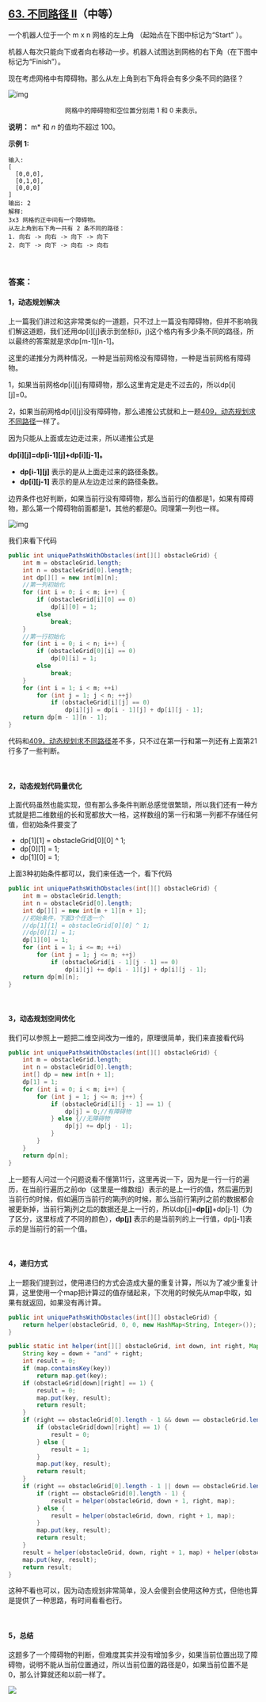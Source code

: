 ## [63. 不同路径 II](https://leetcode-cn.com/problems/unique-paths-ii/)（中等）

一个机器人位于一个 m x n 网格的左上角 （起始点在下图中标记为“Start” ）。

机器人每次只能向下或者向右移动一步。机器人试图达到网格的右下角（在下图中标记为“Finish”）。

现在考虑网格中有障碍物。那么从左上角到右下角将会有多少条不同的路径？

![img](https://assets.leetcode-cn.com/aliyun-lc-upload/uploads/2018/10/22/robot_maze.png)

<center><font size=2>网格中的障碍物和空位置分别用 1 和 0 来表示。</font></center>

**说明：** m* 和 *n* 的值均不超过 100。

**示例 1:**

```
输入:
[
  [0,0,0],
  [0,1,0],
  [0,0,0]
]
输出: 2
解释:
3x3 网格的正中间有一个障碍物。
从左上角到右下角一共有 2 条不同的路径：
1. 向右 -> 向右 -> 向下 -> 向下
2. 向下 -> 向下 -> 向右 -> 向右
```

<br/>

### 答案：

#### 1，动态规划解决

上一篇我们讲过和这非常类似的一道题，只不过上一篇没有障碍物，但并不影响我们解这道题，我们还用dp[i][j]表示到坐标(i，j)这个格内有多少条不同的路径，所以最终的答案就是求dp\[m-1][n-1]。



这里的递推分为两种情况，一种是当前网格没有障碍物，一种是当前网格有障碍物。



1，如果当前网格dp[i][j]有障碍物，那么这里肯定是走不过去的，所以dp[i][j]=0。



2，如果当前网格dp[i][j]没有障碍物，那么递推公式就和上一题[409，动态规划求不同路径](http://mp.weixin.qq.com/s?__biz=MzU0ODMyNDk0Mw==&mid=2247487666&idx=1&sn=348938a0e110abdc081a07572a206561&chksm=fb418392cc360a84df035e84b8c08c6c38eeb603809cd13c373fe6840097054b798c93f94a6a&scene=21#wechat_redirect)一样了。

因为只能从上面或左边走过来，所以递推公式是

**dp\[i][j]=dp\[i-1][j]+dp\[i][j-1]。**

- **dp\[i-1][j]** 表示的是从上面走过来的路径条数。
- **dp\[i][j-1]** 表示的是从左边走过来的路径条数。



边界条件也好判断，如果当前行没有障碍物，那么当前行的值都是1，如果有障碍物，那么第一个障碍物前面都是1，其他的都是0。同理第一列也一样。

![img](https://mmbiz.qpic.cn/mmbiz_png/PGmTibd8KQBHiciapMSpptISdz8WaaticZEdSusG3D0wFSibE4T5tVjyUJUQGZJcpyjTaOfmTa2RGJYzNldcT0Iwd2g/640?wx_fmt=png&tp=webp&wxfrom=5&wx_lazy=1&wx_co=1)

我们来看下代码

```java
public int uniquePathsWithObstacles(int[][] obstacleGrid) {
    int m = obstacleGrid.length;
    int n = obstacleGrid[0].length;
    int dp[][] = new int[m][n];
    //第一列初始化
    for (int i = 0; i < m; i++) {
        if (obstacleGrid[i][0] == 0)
            dp[i][0] = 1;
        else
            break;
    }
    //第一行初始化
    for (int i = 0; i < n; i++) {
        if (obstacleGrid[0][i] == 0)
            dp[0][i] = 1;
        else
            break;
    }
    for (int i = 1; i < m; ++i)
        for (int j = 1; j < n; ++j)
            if (obstacleGrid[i][j] == 0)
                dp[i][j] = dp[i - 1][j] + dp[i][j - 1];
    return dp[m - 1][n - 1];
}
```

代码和[409，动态规划求不同路径](http://mp.weixin.qq.com/s?__biz=MzU0ODMyNDk0Mw==&mid=2247487666&idx=1&sn=348938a0e110abdc081a07572a206561&chksm=fb418392cc360a84df035e84b8c08c6c38eeb603809cd13c373fe6840097054b798c93f94a6a&scene=21#wechat_redirect)差不多，只不过在第一行和第一列还有上面第21行多了一些判断。

<br/>

#### 2，动态规划代码量优化

上面代码虽然也能实现，但有那么多条件判断总感觉很繁琐，所以我们还有一种方式就是把二维数组的长和宽都放大一格，这样数组的第一行和第一列都不存储任何值，但初始条件要变了

- dp\[1][1] = obstacleGrid\[0][0] ^ 1;
- dp\[0][1] = 1;
- dp\[1][0] = 1;

上面3种初始条件都可以，我们来任选一个，看下代码

```java
public int uniquePathsWithObstacles(int[][] obstacleGrid) {
    int m = obstacleGrid.length;
    int n = obstacleGrid[0].length;
    int dp[][] = new int[m + 1][n + 1];
    //初始条件，下面3个任选一个
    //dp[1][1] = obstacleGrid[0][0] ^ 1;
    //dp[0][1] = 1;
    dp[1][0] = 1;
    for (int i = 1; i <= m; ++i)
        for (int j = 1; j <= n; ++j)
            if (obstacleGrid[i - 1][j - 1] == 0)
                dp[i][j] += dp[i - 1][j] + dp[i][j - 1];
    return dp[m][n];
}
```

<br/>

#### 3，动态规划空间优化

我们可以参照上一题把二维空间改为一维的，原理很简单，我们来直接看代码

```java
public int uniquePathsWithObstacles(int[][] obstacleGrid) {
    int m = obstacleGrid.length;
    int n = obstacleGrid[0].length;
    int[] dp = new int[n + 1];
    dp[1] = 1;
    for (int i = 0; i < m; i++) {
        for (int j = 1; j <= n; j++) {
            if (obstacleGrid[i][j - 1] == 1) {
                dp[j] = 0;//有障碍物
            } else {//无障碍物
                dp[j] += dp[j - 1];
            }
        }
    }
    return dp[n];
}
```

上一题有人问过一个问题说看不懂第11行，这里再说一下，因为是一行一行的遍历，在当前行遍历之前dp（这里是一维数组）表示的是上一行的值，然后遍历到当前行的时候，假如遍历当前行的第j列的时候，那么当前行第j列之前的数据都会被更新掉，当前行第j列之后的数据还是上一行的，所以dp[j]=**dp[j]**+dp[j-1]（为了区分，这里标成了不同的颜色），**dp[j]** 表示的是当前列的上一行值，dp[j-1]表示的是当前行的前一个值。

<br/>

#### 4，递归方式

上一题我们提到过，使用递归的方式会造成大量的重复计算，所以为了减少重复计算，这里使用一个map把计算过的值存储起来，下次用的时候先从map中取，如果有就返回，如果没有再计算。

```java
public int uniquePathsWithObstacles(int[][] obstacleGrid) {
    return helper(obstacleGrid, 0, 0, new HashMap<String, Integer>());
}

public static int helper(int[][] obstacleGrid, int down, int right, Map<String, Integer> map) {
    String key = down + "and" + right;
    int result = 0;
    if (map.containsKey(key))
        return map.get(key);
    if (obstacleGrid[down][right] == 1) {
        result = 0;
        map.put(key, result);
        return result;
    }
    if (right == obstacleGrid[0].length - 1 && down == obstacleGrid.length - 1) {
        if (obstacleGrid[down][right] == 1) {
            result = 0;
        } else {
            result = 1;
        }
        map.put(key, result);
        return result;
    }
    if (right == obstacleGrid[0].length - 1 || down == obstacleGrid.length - 1) {
        if (right == obstacleGrid[0].length - 1) {
            result = helper(obstacleGrid, down + 1, right, map);
        } else {
            result = helper(obstacleGrid, down, right + 1, map);
        }
        map.put(key, result);
        return result;
    }
    result = helper(obstacleGrid, down, right + 1, map) + helper(obstacleGrid, down + 1, right, map);
    map.put(key, result);
    return result;
}
```

这种不看也可以，因为动态规划非常简单，没人会傻到会使用这种方式，但他也算是提供了一种思路，有时间看看也行。

<br/>

#### 5，总结

这题多了一个障碍物的判断，但难度其实并没有增加多少，如果当前位置出现了障碍物，说明不能从当前位置通过，所以当前位置的路径是0，如果当前位置不是0，那么计算就还和以前一样了。



![](https://img-blog.csdnimg.cn/20200807155236311.png)

#### 